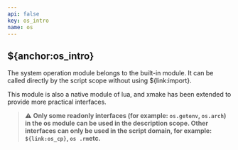 ```yaml
---
api: false
key: os_intro
name: os
---
```


## ${anchor:os_intro}

The system operation module belongs to the built-in module. It can be called directly by the script scope without using ${link:import}.

This module is also a native module of lua, and xmake has been extended to provide more practical interfaces.

> ⚠ **Only some readonly interfaces (for example: `os.getenv`, `os.arch`) in the os module can be used in the description scope. Other interfaces can only be used in the script domain, for example: `${link:os_cp}`, `os .rm`etc.**
